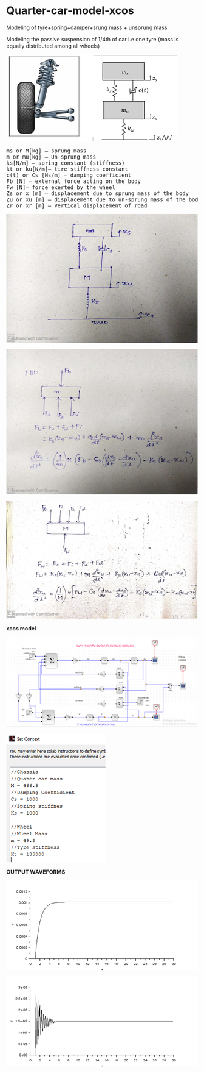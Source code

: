 # Quarter-car-model-xcos
Modeling of tyre+spring+damper+srung mass + unsprung mass
<p>Modeling the passive suspension of 1/4th of car i.e one tyre (mass is equally distributed among all wheels)</p>
<p><img src="model.PNG"></p>
<pre>
ms or M[kg] – sprung mass 
m or mu[kg] – Un-sprung mass
ks[N/m] – spring constant (stiffness)
kt or ku[N/m]– tire stiffness constant 
c(t) or Cs [Ns/m] – damping coefficient
Fb [N] – external force acting on the body
Fw [N]– force exerted by the wheel
Zs or x [m] – displacement due to sprung mass of the body
Zu or xu [m] – displacement due to un-sprung mass of the body
Zr or xr [m] – Vertical displacement of road
</pre>
<p><img src="model_1.jpeg"></p>
<p><img src="model_2.jpeg"></p>
<p><img src="model_3.jpeg"></p>
<p><strong>xcos model</strong</p>
<p><img src="xcos_model.PNG"></p>
<p><img src="set_context.PNG"></p>
<p><strong>OUTPUT WAVEFORMS</strong></p>  
<p><img src="Sprung mass X.png"></p>
<p><img src="Un_sprung mass Xu.png"></p>
  
  

